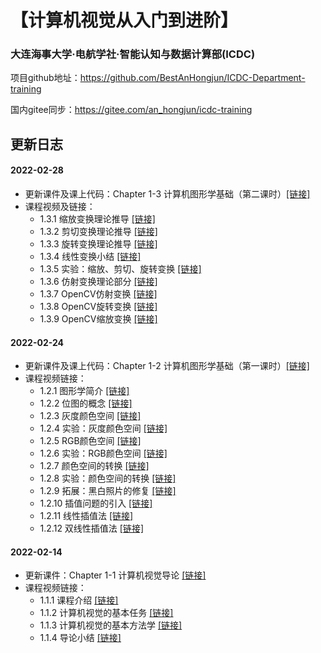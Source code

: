 # 【计算机视觉从入门到进阶】
### 大连海事大学·电航学社·智能认知与数据计算部(ICDC)
项目github地址：https://github.com/BestAnHongjun/ICDC-Department-training

国内gitee同步：https://gitee.com/an_hongjun/icdc-training

## 更新日志

#### 2022-02-28
* 更新课件及课上代码：Chapter 1-3 计算机图形学基础（第二课时）[[链接]](./Chapter%201%20计算机视觉基础教程/Part%203%20计算机图形学基础（第二课时）)
* 课程视频及链接：
  * 1.3.1 缩放变换理论推导 [[链接]](https://www.bilibili.com/video/BV1o44y1n76c?p=17)
  * 1.3.2 剪切变换理论推导 [[链接]](https://www.bilibili.com/video/BV1o44y1n76c?p=18)
  * 1.3.3 旋转变换理论推导 [[链接]](https://www.bilibili.com/video/BV1o44y1n76c?p=19)
  * 1.3.4 线性变换小结 [[链接]](https://www.bilibili.com/video/BV1o44y1n76c?p=20)
  * 1.3.5 实验：缩放、剪切、旋转变换 [[链接]](https://www.bilibili.com/video/BV1o44y1n76c?p=21)
  * 1.3.6 仿射变换理论部分 [[链接]](https://www.bilibili.com/video/BV1o44y1n76c?p=22)
  * 1.3.7 OpenCV仿射变换 [[链接]](https://www.bilibili.com/video/BV1o44y1n76c?p=23)
  * 1.3.8 OpenCV旋转变换 [[链接]](https://www.bilibili.com/video/BV1o44y1n76c?p=24)
  * 1.3.9 OpenCV缩放变换 [[链接]](https://www.bilibili.com/video/BV1o44y1n76c?p=25)

#### 2022-02-24
* 更新课件及课上代码：Chapter 1-2 计算机图形学基础（第一课时）[[链接]](./Chapter%201%20计算机视觉基础教程/Part%202%20计算机图形学基础（第一课时）)
* 课程视频链接：
  * 1.2.1 图形学简介 [[链接]](https://www.bilibili.com/video/BV1o44y1n76c?p=5)
  * 1.2.2 位图的概念 [[链接]](https://www.bilibili.com/video/BV1o44y1n76c?p=6)
  * 1.2.3 灰度颜色空间 [[链接]](https://www.bilibili.com/video/BV1o44y1n76c?p=7)
  * 1.2.4 实验：灰度颜色空间 [[链接]](https://www.bilibili.com/video/BV1o44y1n76c?p=8)
  * 1.2.5 RGB颜色空间 [[链接]](https://www.bilibili.com/video/BV1o44y1n76c?p=9)
  * 1.2.6 实验：RGB颜色空间 [[链接]](https://www.bilibili.com/video/BV1o44y1n76c?p=10)
  * 1.2.7 颜色空间的转换 [[链接]](https://www.bilibili.com/video/BV1o44y1n76c?p=11)
  * 1.2.8 实验：颜色空间的转换 [[链接]](https://www.bilibili.com/video/BV1o44y1n76c?p=12)
  * 1.2.9 拓展：黑白照片的修复 [[链接]](https://www.bilibili.com/video/BV1o44y1n76c?p=13)
  * 1.2.10 插值问题的引入 [[链接]](https://www.bilibili.com/video/BV1o44y1n76c?p=14)
  * 1.2.11 线性插值法 [[链接]](https://www.bilibili.com/video/BV1o44y1n76c?p=15)
  * 1.2.12 双线性插值法 [[链接]](https://www.bilibili.com/video/BV1o44y1n76c?p=16)

#### 2022-02-14
* 更新课件：Chapter 1-1 计算机视觉导论 [[链接]](./Chapter%201%20计算机视觉基础教程/Part%201%20计算机视觉导论)
* 课程视频链接：
  * 1.1.1 课程介绍 [[链接]](https://www.bilibili.com/video/BV1o44y1n76c?p=1)
  * 1.1.2 计算机视觉的基本任务 [[链接]](https://www.bilibili.com/video/BV1o44y1n76c?p=2)
  * 1.1.3 计算机视觉的基本方法学 [[链接]](https://www.bilibili.com/video/BV1o44y1n76c?p=3)
  * 1.1.4 导论小结 [[链接]](https://www.bilibili.com/video/BV1o44y1n76c?p=4)